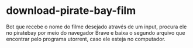 # download-pirate-bay-film

Bot que recebe o nome do filme desejado através de um input, procura ele no piratebay por meio do navegador Brave e baixa o segundo arquivo que encontrar pelo programa utorrent, caso ele esteja no computador.
